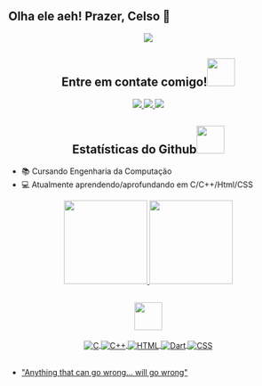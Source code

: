 ## Olha ele aeh! Prazer, Celso 👋

<p align="center">
 
<img align="center" src="https://github.com/celzin/celzin/imgs/banner-celsin.png" />

</p align="center">

<h2 align="center">Entre em contate comigo!<img src="https://media0.giphy.com/media/jqNPzdTTxQfOgOqpO4/source.gif" width="50"></h2>

<p align="center">
<a href="mailto: celso.23@aluno.cefetmg.br">
 <img src="https://img.shields.io/badge/-celso.23@aluno.cefetmg.br-c14438?style=for-the-badge&logo=Gmail&logoColor=white&link=mailto:celso.23@aluno.cefetmg.br"/>
</a>
<a href="https://www.linkedin.com/in/celsovinicius23/">
 <img src="https://img.shields.io/badge/-celsovinicius23-blue?style=for-the-badge&logo=Linkedin&logoColor=white&link=https://www.linkedin.com/in/celsovinicius23"/>
</a>
 <a href="https://t.me/celso_vsf">
 <img src=" https://img.shields.io/badge/celsovsf-2CA5E0?style=for-the-badge&logo=telegram&logoColor=whitelink=https://t.me/celso_vsf"/>
</a>
</p>

<h2 align="center">
  Estatísticas do Github<img src="https://media.giphy.com/media/VgCDAzcKvsR6OM0uWg/giphy.gif" width="50">
</h2>

- 📚 Cursando Engenharia da Computação
- 💻 Atualmente aprendendo/aprofundando em C/C++/Html/CSS

<div align="center">
  <a href="https://github.com/celzin">
  <img height="150em" src="https://github-readme-stats.vercel.app/api?username=celzin&show_icons=true&theme=dark&include_all_commits=true&count_private=true"/>
  <img height="150em" src="https://github-readme-stats.vercel.app/api/top-langs/?username=celzin&layout=compact&langs_count=7&theme=dark"/>
</div>

 <h2 align="center"> <img src="https://github.com/ritik307/ritik307/blob/main/images/laptop.gif" width="50"></h2>
 
 <div align="center"style="display: inline_block">
  <img align="center" alt="C" src="https://img.shields.io/badge/C-00599C?style=for-the-badge&logo=c&logoColor=white" />
  <img align="center" alt="C++" src="https://img.shields.io/badge/C%2B%2B-00599C?style=for-the-badge&logo=c%2B%2B&logoColor=white" />
  <img align="center" alt="HTML" src="https://img.shields.io/badge/HTML-239120?style=for-the-badge&logo=html5&logoColor=white" />
  <img align="center" alt="Dart" src="https://img.shields.io/badge/Dart-0175C2?style=for-the-badge&logo=dart&logoColor=white" />
  <img align="center" alt="CSS" src="https://img.shields.io/badge/CSS-239120?&style=for-the-badge&logo=css3&logoColor=white" />
</div><br/>

  
- "Anything that can go wrong... will go wrong"
